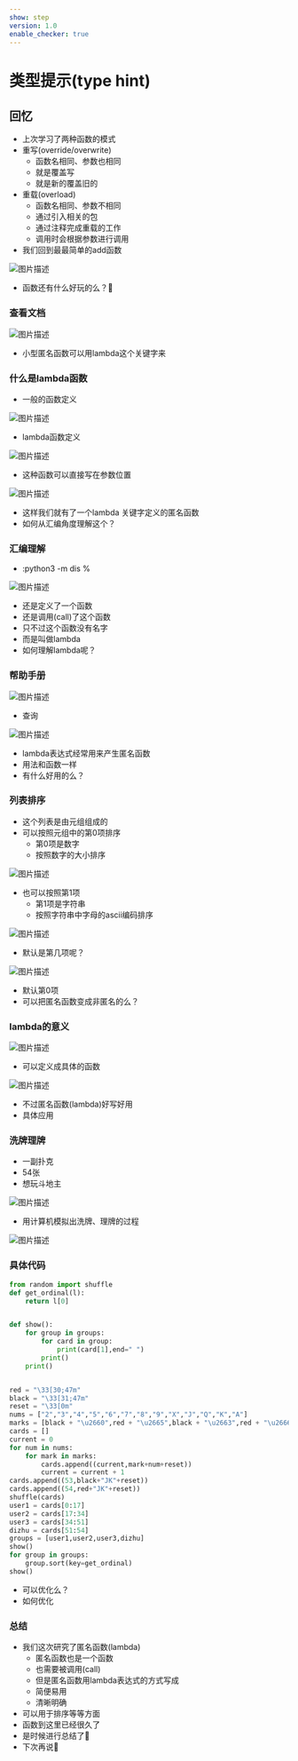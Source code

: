 ```yaml
---
show: step
version: 1.0
enable_checker: true
---
```


# 类型提示(type hint)

## 回忆

- 上次学习了两种函数的模式
- 重写(override/overwrite)
	- 函数名相同、参数也相同
	- 就是覆盖写
	- 就是新的覆盖旧的
- 重载(overload)
	- 函数名相同、参数不相同
	- 通过引入相关的包
	- 通过注释完成重载的工作
	- 调用时会根据参数进行调用
- 我们回到最最简单的add函数

![图片描述](https://doc.shiyanlou.com/courses/uid1190679-20220904-1662300294322)

- 函数还有什么好玩的么？🤔

### 查看文档

![图片描述](https://doc.shiyanlou.com/courses/uid1190679-20220904-1662265380582)

- 小型匿名函数可以用lambda这个关键字来

### 什么是lambda函数

- 一般的函数定义

![图片描述](https://doc.shiyanlou.com/courses/uid1190679-20220904-1662286604060)

- lambda函数定义

![图片描述](https://doc.shiyanlou.com/courses/uid1190679-20220904-1662286630259)

- 这种函数可以直接写在参数位置

![图片描述](https://doc.shiyanlou.com/courses/uid1190679-20220904-1662286744278)

- 这样我们就有了一个lambda 关键字定义的匿名函数
- 如何从汇编角度理解这个？

### 汇编理解

- :python3 -m dis %

![图片描述](https://doc.shiyanlou.com/courses/uid1190679-20220904-1662286840622)

- 还是定义了一个函数
- 还是调用(call)了这个函数
- 只不过这个函数没有名字
- 而是叫做lambda
- 如何理解lambda呢？

### 帮助手册

![图片描述](https://doc.shiyanlou.com/courses/uid1190679-20220904-1662287006935)

- 查询

![图片描述](https://doc.shiyanlou.com/courses/uid1190679-20220904-1662287067503)

- lambda表达式经常用来产生匿名函数
- 用法和函数一样
- 有什么好用的么？

### 列表排序

- 这个列表是由元组组成的
- 可以按照元组中的第0项排序
	- 第0项是数字
	- 按照数字的大小排序

![图片描述](https://doc.shiyanlou.com/courses/uid1190679-20220930-1664494927266)

- 也可以按照第1项
	- 第1项是字符串
	- 按照字符串中字母的ascii编码排序

![图片描述](https://doc.shiyanlou.com/courses/uid1190679-20220930-1664494942367)

- 默认是第几项呢？

![图片描述](https://doc.shiyanlou.com/courses/uid1190679-20220904-1662287718703)

- 默认第0项
- 可以把匿名函数变成非匿名的么？

### lambda的意义

![图片描述](https://doc.shiyanlou.com/courses/uid1190679-20220904-1662287926811)

- 可以定义成具体的函数

![图片描述](https://doc.shiyanlou.com/courses/uid1190679-20220904-1662287949767)

- 不过匿名函数(lambda)好写好用
- 具体应用

### 洗牌理牌

- 一副扑克
- 54张
- 想玩斗地主

![图片描述](https://doc.shiyanlou.com/courses/uid1190679-20220905-1662371262894)

- 用计算机模拟出洗牌、理牌的过程

![图片描述](https://doc.shiyanlou.com/courses/uid1190679-20220905-1662371333556)

### 具体代码

```python
from random import shuffle
def get_ordinal(l):
    return l[0]


def show():
    for group in groups:
        for card in group:
            print(card[1],end=" ")
        print()
    print()


red = "\33[30;47m"
black = "\33[31;47m"
reset = "\33[0m"
nums = ["2","3","4","5","6","7","8","9","X","J","Q","K","A"]
marks = [black + "\u2660",red + "\u2665",black + "\u2663",red + "\u2666"]
cards = []
current = 0
for num in nums:
    for mark in marks:
        cards.append((current,mark+num+reset))
        current = current + 1
cards.append((53,black+"JK"+reset))
cards.append((54,red+"JK"+reset))
shuffle(cards)
user1 = cards[0:17]
user2 = cards[17:34]
user3 = cards[34:51]
dizhu = cards[51:54]
groups = [user1,user2,user3,dizhu]
show()
for group in groups:
    group.sort(key=get_ordinal)
show()
```

- 可以优化么？
- 如何优化

### 总结
- 我们这次研究了匿名函数(lambda)
	- 匿名函数也是一个函数
	- 也需要被调用(call)
	- 但是匿名函数用lambda表达式的方式写成
	- 简便易用
	- 清晰明确
- 可以用于排序等等方面
- 函数到这里已经很久了
- 是时候进行总结了🤔
- 下次再说👋